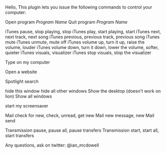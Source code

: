 Hello, This plugin lets you issue the following commands to control your computer:

Open program *Program Name*
Quit program *Program Name*

iTunes pause, stop playing, stop
iTunes play, start playing, start
iTunes next, next track, next song
iTunes previous, previous track, previous song
iTunes mute
iTunes unmute, mute off
iTunes volume up, turn it up, raise the volume, louder
iTunes volume down, turn it down, lower the volume, softer, quieter
iTunes visuals, visualizer
iTunes stop visuals, stop the visualizer

Type on my computer

Open a website

Spotlight search

hide this window
hide all other windows
Show the desktop (doesn't work on lion)
Show all windows

start my screensaver

Mail check for new, check, unread, get new
Mail new message, new
Mail send

Transmission pause, pause all, pause transfers
Transmission start, start all, start transfers

Any questions, ask on twitter: @ian_mcdowell
